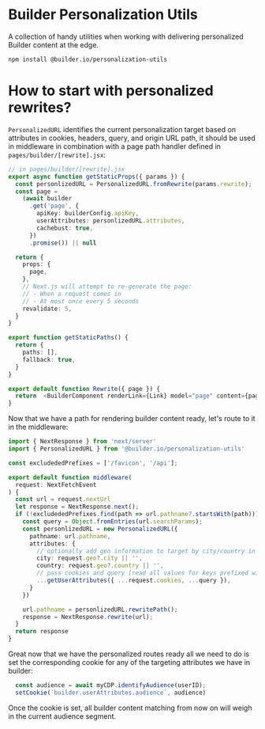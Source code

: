 # Builder Personalization Utils

A collection of handy utilities when working with delivering personalized Builder content at the edge.

```
npm install @builder.io/personalization-utils
```

# How to start with personalized rewrites? 

`PersonalizedURL` identifies the current personalization target based on attributes in cookies, headers, query, and origin URL path, it should be used in middleware in combination with a page path handler defined in `pages/builder/[rewrite].jsx`:

```ts
// in pages/builder/[rewrite].jsx
export async function getStaticProps({ params }) {
  const personlizedURL = PersonalizedURL.fromRewrite(params.rewrite);
  const page =
    (await builder
      .get('page', {
        apiKey: builderConfig.apiKey,
        userAttributes: personlizedURL.attributes,
        cachebust: true,
      })
      .promise()) || null

  return {
    props: {
      page,
    },
    // Next.js will attempt to re-generate the page:
    // - When a request comes in
    // - At most once every 5 seconds
    revalidate: 5,
  }
}

export function getStaticPaths() {
  return {
    paths: [],
    fallback: true,
  }
}

export default function Rewrite({ page }) {
  return  <BuilderComponent renderLink={Link} model="page" content={page} />
}
```

Now that we have a path for rendering builder content ready, let's route to it in the middleware:
```ts
import { NextResponse } from 'next/server'
import { PersonalizedURL } from '@builder.io/personalization-utils'

const excludededPrefixes = ['/favicon', '/api'];

export default function middleware(
  request: NextFetchEvent
) {
  const url = request.nextUrl
  let response = NextResponse.next();
  if (!excludededPrefixes.find(path => url.pathname?.startsWith(path))) {
    const query = Object.fromEntries(url.searchParams);
    const personlizedURL = new PersonalizedURL({
      pathname: url.pathname,
      attributes: {
        // optionally add geo information to target by city/country in builder
        city: request.geo?.city || '',
        country: request.geo?.country || '',
        // pass cookies and query [read all values for keys prefixed with `builder.userAttributes`], useful for studio tab navigation and assigning cookies to targeting groups
        ...getUserAttributes({ ...request.cookies, ...query }),
      }
    })

    url.pathname = personlizedURL.rewritePath();
    response = NextResponse.rewrite(url);
  }
  return response
}

```

Great now that we have the personalized routes ready all we need to do is set the corresponding cookie for any of the targeting attributes we have in builder:
```ts
  const audience = await myCDP.identifyAudience(userID);
  setCookie(`builder.userAttributes.audience`, audience)
```
Once the cookie is set, all builder content matching from now on will weigh in the current audience segment.



